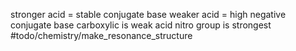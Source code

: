 stronger acid = stable conjugate base
weaker acid = high negative conjugate base
carboxylic is weak acid
nitro group is strongest
#todo/chemistry/make_resonance_structure














